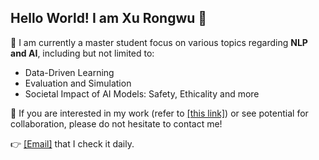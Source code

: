 ## Hello World! I am Xu Rongwu 👋

🤖 I am currently a master student focus on various topics regarding **NLP and AI**, including but not limited to:

- Data-Driven Learning
- Evaluation and Simulation
- Societal Impact of AI Models: Safety, Ethicality and more 

🤗 If you are interested in my work (refer to [[this link]](https://rongwuxu.site)) or see potential for collaboration, please do not hesitate to contact me!

👉 [[Email]](mailto:xrw22@mails.tsinghua.edu.cn) that I check it daily.
